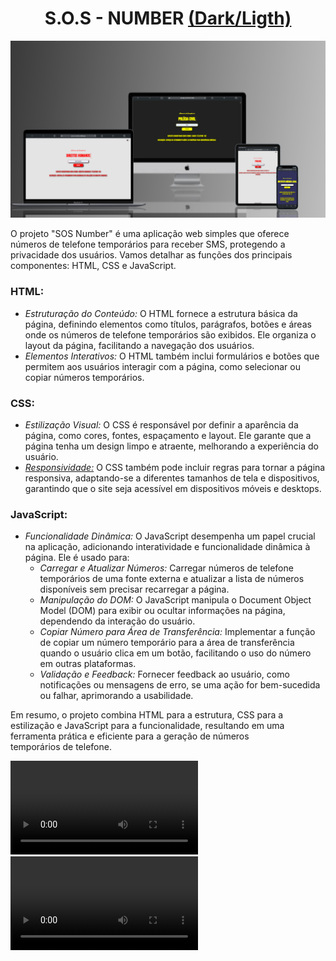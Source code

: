 <h1  align="center" height="30" width="80">S.O.S - NUMBER <a href="#d-l">(Dark/Ligth)</a> </h1>


<img src="./sos.png">



O projeto "SOS Number" é uma aplicação web simples que oferece números de telefone temporários para receber SMS, protegendo a privacidade dos usuários. Vamos detalhar as funções dos principais componentes: HTML, CSS e JavaScript.

### HTML:
- *Estruturação do Conteúdo:* O HTML fornece a estrutura básica da página, definindo elementos como títulos, parágrafos, botões e áreas onde os números de telefone temporários são exibidos. Ele organiza o layout da página, facilitando a navegação dos usuários.
- *Elementos Interativos:* O HTML também inclui formulários e botões que permitem aos usuários interagir com a página, como selecionar ou copiar números temporários.

### CSS:
- *Estilização Visual:* O CSS é responsável por definir a aparência da página, como cores, fontes, espaçamento e layout. Ele garante que a página tenha um design limpo e atraente, melhorando a experiência do usuário.
- <a href="#responsive">*Responsividade:*</a>  O CSS também pode incluir regras para tornar a página responsiva, adaptando-se a diferentes tamanhos de tela e dispositivos, garantindo que o site seja acessível em dispositivos móveis e desktops.

### JavaScript: 
- *Funcionalidade Dinâmica:* O JavaScript desempenha um papel crucial na aplicação, adicionando interatividade e funcionalidade dinâmica à página. Ele é usado para:
  - *Carregar e Atualizar Números:* Carregar números de telefone temporários de uma fonte externa e atualizar a lista de números disponíveis sem precisar recarregar a página.
  - *Manipulação do DOM:* O JavaScript manipula o Document Object Model (DOM) para exibir ou ocultar informações na página, dependendo da interação do usuário.
  - *Copiar Número para Área de Transferência:* Implementar a função de copiar um número temporário para a área de transferência quando o usuário clica em um botão, facilitando o uso do número em outras plataformas.
  - *Validação e Feedback:* Fornecer feedback ao usuário, como notificações ou mensagens de erro, se uma ação for bem-sucedida ou falhar, aprimorando a usabilidade.

Em resumo, o projeto combina HTML para a estrutura, CSS para a estilização e JavaScript para a funcionalidade, resultando em uma ferramenta prática e eficiente para a geração de números temporários de telefone.








<video id="responsive" src="https://github.com/user-attachments/assets/64f2ba1f-ed0c-4957-bc5e-2c77319c905c" type="video/mp4">
</video>

<video id="d-l" src="https://github.com/user-attachments/assets/08701ac6-af66-458a-89a5-f3218d68fa4d">

